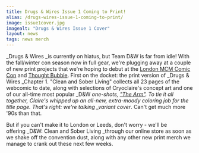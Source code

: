 ```yaml
---
title: Drugs & Wires Issue 1 Coming to Print!
alias: /drugs-wires-issue-1-coming-to-print/
image: issue1cover.jpg
imagealt: "Drugs & Wires Issue 1 Cover"
layout: news
tags: news merch
---
```


_Drugs &amp; Wires _is currently on hiatus, but Team D&amp;W is far from idle! With the fall/winter con season now in full gear, we're plugging away at a couple of new print projects that we're hoping to debut at the [London MCM Comic Con](http://www.mcmcomiccon.com/london) and [Thought Bubble](http://thoughtbubblefestival.com/). First on the docket: the print version of _Drugs &amp; Wires _Chapter 1. "Clean and Sober Living" collects all 23 pages of the webcomic to date, along with selections of Cryoclaire's concept art and one of our all-time most popular \_D&amp;W _one-shots, ["The Arm"](http://tapastic.com/episode/143666). To tie it all together, Claire's whipped up an all-new, extra-moody coloring job for the title page. That's right: we're talking \_variant cover_. Can't get much more '90s than that.

But if you can't make it to London or Leeds, don't worry - we'll be offering _D&amp;W: Clean and Sober Living _through our online store as soon as we shake off the convention dust, along with any other new print merch we manage to crank out these next few weeks.
